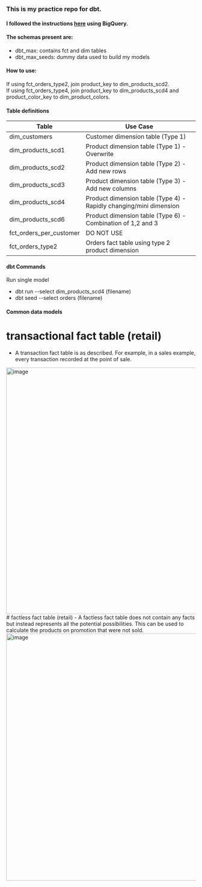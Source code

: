 ### This is my practice repo for dbt.

#### I followed the instructions [here](https://docs.getdbt.com/tutorial/setting-up) using BigQuery.

#### The schemas present are:
- dbt_max: contains fct and dim tables
- dbt_max_seeds: dummy data used to build my models

#### How to use:
If using fct_orders_type2, join product_key to dim_products_scd2.  
If using fct_orders_type4, join product_key to dim_products_scd4 and product_color_key to dim_product_colors.

#### Table definitions
| Table | Use Case |
| - | - |
| dim_customers | Customer dimension table (Type 1) |
| dim_products_scd1 | Product dimension table (Type 1) - Overwrite |
| dim_products_scd2 | Product dimension table (Type 2) - Add new rows |
| dim_products_scd3 | Product dimension table (Type 3) - Add new columns |
| dim_products_scd4 | Product dimension table (Type 4) - Rapidly changing/mini dimension |
| dim_products_scd6 | Product dimension table (Type 6) - Combination of 1,2 and 3 |
| fct_orders_per_customer | DO NOT USE |
| fct_orders_type2 | Orders fact table using type 2 product dimension |

#### dbt Commands
Run single model
- dbt run --select dim_products_scd4 (filename)
- dbt seed --select orders (filename)

#### Common data models
# transactional fact table (retail)
- A transaction fact table is as described. For example, in a sales example, every transaction recorded at the point of sale.
<img width="655" alt="image" src="https://user-images.githubusercontent.com/77996369/198893291-7a495d06-50d7-4209-b2cd-e02093c19977.png">
# factless fact table (retail)
- A factless fact table does not contain any facts but instead represents all the potential possibilities. This can be used to calculate the products on promotion that were not sold.
<img width="657" alt="image" src="https://user-images.githubusercontent.com/77996369/201542914-ed97d5bd-8ede-4832-a9a0-ee3e84502471.png">

